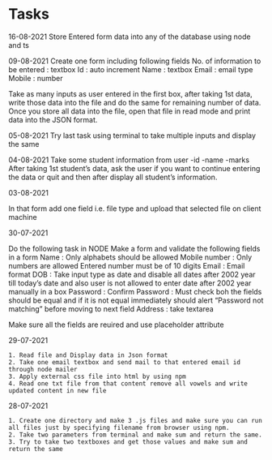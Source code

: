 # Tasks
16-08-2021
Store Entered form data into any of the database using node and ts

09-08-2021 
Create one form including following fields No. of information to be entered : textbox Id : auto increment Name : textbox Email : email type Mobile : number

Take as many inputs as user entered in the first box, after taking 1st data, write those data into the file and do the same for remaining number of data. Once you store all data into the file, open that file in read mode and print data into the JSON format.

05-08-2021
Try last task using terminal to take multiple inputs and display the same

04-08-2021
Take some student information from user
-id
-name
-marks
After taking 1st student’s data, ask the user if you want to continue entering the data or quit and then after display all student’s information.

03-08-2021

In that form add one field i.e. file type and upload that selected file on client machine

30-07-2021

Do the following task in NODE
Make a form and validate the following fields in a form
Name : Only alphabets should be allowed
Mobile number : Only numbers are allowed Entered number must be of 10 digits
Email : Email format
DOB : Take input type as date and disable all dates after 2002 year till today’s date and also user is not allowed to enter date after 2002 year manually in a box
Password :
Confirm Password : Must check boh the fields should be equal and if it is not equal immediately should alert “Password not matching” before moving to next field
Address : take textarea

Make sure all the fields are reuired and use placeholder attribute


29-07-2021

    1. Read file and Display data in Json format
    2. Take one email textbox and send mail to that entered email id through node mailer
    3. Apply external css file into html by using npm
    4. Read one txt file from that content remove all vowels and write updated content in new file

28-07-2021

    1. Create one directory and make 3 .js files and make sure you can run all files just by specifying filename from browser using npm.
    2. Take two parameters from terminal and make sum and return the same.
    3. Try to take two textboxes and get those values and make sum and return the same

